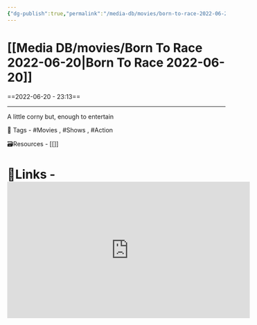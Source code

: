 ```yaml
---
{"dg-publish":true,"permalink":"/media-db/movies/born-to-race-2022-06-20/","dgPassFrontmatter":true,"noteIcon":"1","created":"2023-11-14T21:08:39.616+05:30","updated":"2023-12-12T23:36:18.960+05:30"}
---
```


# [[Media DB/movies/Born To Race 2022-06-20\|Born To Race 2022-06-20]]
==2022-06-20 - 23:13==

---

A little corny but, enough to entertain

🧶 Tags - #Movies , #Shows , #Action


🗃Resources - [[]]

# 🔗Links - <iframe width="560" height="315" src="https://www.youtube.com/embed/MOzMsq34y7Y" title="YouTube video player" frameborder="0" allow="accelerometer; autoplay; clipboard-write; encrypted-media; gyroscope; picture-in-picture" allowfullscreen></iframe>